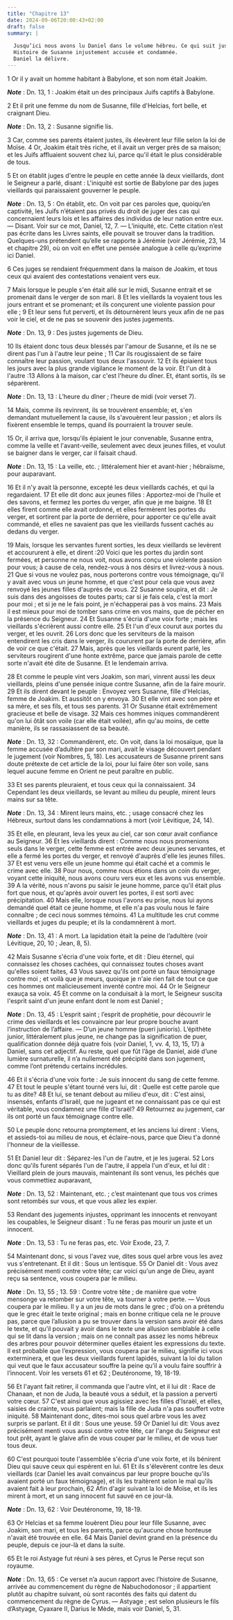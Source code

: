 ```yaml
---
title: "Chapitre 13"
date: 2024-09-06T20:00:43+02:00
draft: false
summary: |
  
  Jusqu’ici nous avons lu Daniel dans le volume hébreu. Ce qui suit jusqu’à la fin du livre a été traduit de l’édition de Théodotion.
  Histoire de Susanne injustement accusée et condamnée.
  Daniel la délivre.
---
```



1 Or il y avait un homme habitant à Babylone, et son nom était Joakim.

***Note*** :  Dn. 13, 1 : Joakim était un des principaux Juifs captifs à Babylone.

2 Et il prit une femme du nom de Susanne, fille d'Helcias, fort belle, et craignant Dieu.

***Note*** :  Dn. 13, 2 : Susanne signifie lis.

3 Car, comme ses parents étaient justes, ils élevèrent leur fille selon la loi de Moïse. 4 Or, Joakim était très riche, et il avait un verger près de sa maison; et les Juifs affluaient souvent chez lui, parce qu'il était le plus considérable de tous.


5 Et on établit juges d'entre le peuple en cette année là deux vieillards, dont le Seigneur a parlé, disant : L'iniquité est sortie de Babylone par des juges vieillards qui paraissaient gouverner le peuple.

***Note*** :  Dn. 13, 5 : On établit, etc. On voit par ces paroles que, quoiqu’en captivité, les Juifs n’étaient pas privés du droit de juger des cas qui concernaient leurs lois et les affaires des individus de leur nation entre eux. ― Disant. Voir sur ce mot, Daniel, 12, 7. ― L’iniquité, etc. Cette citation n’est pas écrite dans les Livres saints, elle pouvait se trouver dans la tradition. Quelques-uns prétendent qu’elle se rapporte à Jérémie (voir Jérémie, 23, 14 et chapitre 29), où on voit en effet une pensée analogue à celle qu’exprime ici Daniel.

6 Ces juges se rendaient fréquemment dans la maison de Joakim, et tous ceux qui avaient des contestations venaient vers eux.

7 Mais lorsque le peuple s'en était allé sur le midi, Susanne entrait et se promenait dans le verger de son mari. 8 Et les vieillards la voyaient tous les jours entrant et se promenant; et ils conçurent une violente passion pour elle ; 9 Et leur sens fut perverti, et ils détournèrent leurs yeux afin de ne pas voir le ciel, et de ne pas se souvenir des justes jugements.

***Note*** :  Dn. 13, 9 : Des justes jugements de Dieu.

10 Ils étaient donc tous deux blessés par l'amour de Susanne, et ils ne se dirent pas l'un à l'autre leur peine ; 11 Car ils rougissaient de se faire connaître leur passion, voulant tous deux l'assouvir. 12 Et ils épiaient tous les jours avec la plus grande vigilance le moment de la voir. Et l'un dit à l'autre :13 Allons à la maison, car c'est l'heure du dîner. Et, étant sortis, ils se séparèrent.

***Note*** :  Dn. 13, 13 : L’heure du dîner ; l’heure de midi (voir verset 7).

14 Mais, comme ils revinrent, ils se trouvèrent ensemble; et, s'en demandant mutuellement la cause, ils s'avouèrent leur passion ; et alors ils fixèrent ensemble le temps, quand ils pourraient la trouver seule.


15 Or, il arriva que, lorsqu'ils épiaient le jour convenable, Susanne entra, comme la veille et l'avant-veille, seulement avec deux jeunes filles, et voulut se baigner dans le verger, car il faisait chaud.

***Note*** :  Dn. 13, 15 : La veille, etc. ; littéralement hier et avant-hier ; hébraïsme, pour auparavant.

16 Et il n'y avait là personne, excepté les deux vieillards cachés, et qui la regardaient. 17 Et elle dit donc aux jeunes filles : Apportez-moi de l'huile et des savons, et fermez les portes du verger, afin que je me baigne. 18 Et elles firent comme elle avait ordonné, et elles fermèrent les portes du verger, et sortirent par la porte de derrière, pour apporter ce qu'elle avait commandé, et elles ne savaient pas que les vieillards fussent cachés au dedans du verger.


19 Mais, lorsque les servantes furent sorties, les deux vieillards se levèrent et accoururent à elle, et dirent :20 Voici que les portes du jardin sont fermées, et personne ne nous voit, nous avons conçu une violente passion pour vous; à cause de cela, rendez-vous à nos désirs et livrez-vous à nous. 21 Que si vous ne voulez pas, nous porterons contre vous témoignage, qu'il y avait avec vous un jeune homme, et que c'est pour cela que vous avez renvoyé les jeunes filles d'auprès de vous. 22 Susanne soupira, et dit : Je suis dans des angoisses de toutes parts; car si je fais cela, c'est la mort pour moi ; et si je ne le fais point, je n'échapperai pas à vos mains. 23 Mais il est mieux pour moi de tomber sans crime en vos mains, que de pécher en la présence du Seigneur. 24 Et Susanne s'écria d'une voix forte ; mais les vieillards s'écrièrent aussi contre elle. 25 Et l'un d'eux courut aux portes du verger, et les ouvrit. 26 Lors donc que les serviteurs de la maison entendirent les cris dans le verger, ils coururent par
la porte de derrière, afin de voir ce que c'était. 27 Mais, après que les vieillards eurent parlé, les serviteurs rougirent d'une honte extrême, parce que jamais parole de cette sorte n'avait été dite de Susanne. Et le lendemain arriva.


28 Et comme le peuple vint vers Joakim, son mari, vinrent aussi les deux vieillards, pleins d'une pensée inique contre Susanne, afin de la faire mourir. 29 Et ils dirent devant le peuple : Envoyez vers Susanne, fille d'Helcias, femme de Joakim. Et aussitôt on y envoya. 30 Et elle vint avec son père et sa mère, et ses fils, et tous ses parents. 31 Or Susanne était extrêmement gracieuse et belle de visage. 32 Mais ces hommes iniques commandèrent qu'on lui ôtât son voile (car elle était voilée), afin qu'au moins, de cette manière, ils se rassasiassent de sa beauté.

***Note*** :  Dn. 13, 32 : Commandèrent, etc. On voit, dans la loi mosaïque, que la femme accusée d’adultère par son mari, avait le visage découvert pendant le jugement (voir Nombres, 5, 18). Les accusateurs de Susanne prirent sans doute prétexte de cet article de la loi, pour lui faire ôter son voile, sans lequel aucune femme en Orient ne peut paraître en public.

33 Et ses parents pleuraient, et tous ceux qui la connaissaient. 34 Cependant les deux vieillards, se levant au milieu du peuple, mirent leurs mains sur sa tête.

***Note*** :  Dn. 13, 34 : Mirent leurs mains, etc. ; usage consacré chez les Hébreux, surtout dans les condamnations à mort (voir Lévitique, 24, 14).

35 Et elle, en pleurant, leva les yeux au ciel, car son cœur avait confiance au Seigneur. 36 Et les vieillards dirent : Comme nous nous promenions seuls dans le verger, cette femme est entrée avec deux jeunes servantes, et elle a fermé les portes du verger, et renvoyé d'auprès d'elle les jeunes filles. 37 Et est venu vers elle un jeune homme qui était caché et a commis le crime avec elle. 38 Pour nous, comme nous étions dans un coin du verger, voyant cette iniquité, nous avons couru vers eux et les avons vus ensemble. 39 A la vérité, nous n'avons pu saisir le jeune homme, parce qu'il était plus fort que nous, et qu'après avoir ouvert les portes, il est sorti avec précipitation. 40 Mais elle, lorsque nous l'avons eu prise, nous lui ayons demandé quel était ce jeune homme, et elle n'a pas voulu nous le faire connaître ; de ceci nous sommes témoins. 41 La multitude les crut comme vieillards et juges du peuple; et ils la condamnèrent à mort.

***Note*** :  Dn. 13, 41 : A mort. La lapidation était la peine de l’adultère (voir Lévitique, 20, 10 ; Jean, 8, 5).


42 Mais Susanne s'écria d'une voix forte, et dit : Dieu éternel, qui connaissez les choses cachées, qui connaissez toutes choses avant qu'elles soient faites, 43 Vous savez qu'ils ont porté un faux témoignage contre moi ; et voilà que je meurs, quoique je n'aie rien fait de tout ce que ces hommes ont malicieusement inventé contre moi. 44 Or le Seigneur exauça sa voix. 45 Et comme on la conduisait à la mort, le Seigneur suscita l'esprit saint d'un jeune enfant dont le nom est Daniel ;

***Note*** :  Dn. 13, 45 : L’esprit saint ; l’esprit de prophétie, pour découvrir le crime des vieillards et les convaincre par leur propre bouche avant l’instruction de l’affaire. ― D’un jeune homme (pueri junioris). L’épithète junior, littéralement plus jeune, ne change pas la signification de puer, qualification donnée déjà quatre fois (voir Daniel, 1, vv. 4, 13, 15, 17) à Daniel, sans cet adjectif. Au reste, quel que fût l’âge de Daniel, aidé d’une lumière surnaturelle, il n’a nullement été précipité dans son jugement, comme l’ont prétendu certains incrédules.

46 Et il s'écria d'une voix forte : Je suis innocent du sang de cette femme. 47 Et tout le peuple s'étant tourné vers lui, dit : Quelle est cette parole que tu as dite? 48 Et lui, se tenant debout au milieu d'eux, dit : C'est ainsi, insensés, enfants d'Israël, que ne jugeant et ne connaissant pas ce qui est véritable, vous condamnez une fille d'Israël? 49 Retournez au jugement, car ils ont porté un faux témoignage contre elle.


50 Le peuple donc retourna promptement, et les anciens lui dirent : Viens, et assieds-toi au milieu de nous, et éclaire-nous, parce que Dieu t'a donné l'honneur de la vieillesse.

51 Et Daniel leur dit : Séparez-les l'un de l'autre, et je les jugerai. 52 Lors donc qu'ils furent séparés l'un de l'autre, il appela l'un d'eux, et lui dit : Vieillard plein de jours mauvais, maintenant ils sont venus, les péchés que vous commettiez auparavant,

***Note*** :  Dn. 13, 52 : Maintenant, etc. ; c’est maintenant que tous vos crimes sont retombés sur vous, et que vous allez les expier.

53 Rendant des jugements injustes, opprimant les innocents et renvoyant les coupables, le Seigneur disant : Tu ne feras pas mourir un juste et un innocent.

***Note*** :  Dn. 13, 53 : Tu ne feras pas, etc. Voir Exode, 23, 7.

54 Maintenant donc, si vous l'avez vue, dites sous quel arbre vous les avez vus s'entretenant. Et il dit : Sous un lentisque. 55 Or Daniel dit : Vous avez précisément menti contre votre tête; car voici qu'un ange de Dieu, ayant reçu sa sentence, vous coupera par le milieu.

***Note*** :  Dn. 13, 55 ; 13. 59 : Contre votre tête ; de manière que votre mensonge va retomber sur votre tête, va tourner à votre perte. ― Vous coupera par le milieu. Il y a un jeu de mots dans le grec ; d’où on a prétendu que le grec était le texte original ; mais en bonne critique cela ne le prouve pas, parce que l’allusion a pu se trouver dans la version sans avoir été dans le texte, et qu’il pouvait y avoir dans le texte une allusion semblable à celle qui se lit dans la version ; mais on ne connaît pas assez les noms hébreux des arbres pour pouvoir déterminer quelles étaient les expressions du texte. Il est probable que l’expression, vous coupera par le milieu, signifie ici vous exterminera, et que les deux vieillards furent lapidés, suivant la loi du talion qui veut que le faux accusateur souffre la peine qu’il a voulu faire souffrir à l’innocent. Voir les versets 61 et 62 ; Deutéronome, 19, 18-19.

56 Et l'ayant fait retirer, il commanda que l'autre vînt, et il lui dit : Race de Chanaan, et non de Juda, la beauté vous a séduit, et la passion a perverti votre cœur. 57 C'est ainsi que vous agissiez avec les filles d'Israël, et elles, saisies de crainte, vous parlaient; mais la fille de Juda n'a pas souffert votre iniquité. 58 Maintenant donc, dites-moi sous quel arbre vous les avez surpris se parlant. Et il dit : Sous une yeuse. 59 Or Daniel lui dit: Vous avez précisément menti vous aussi contre votre tête, car l'ange du Seigneur est tout prêt, ayant le glaive afin de vous couper par le milieu, et de vous tuer tous deux.


60 C'est pourquoi toute l'assemblée s'écria d'une voix forte, et ils bénirent Dieu qui sauve ceux qui espèrent en lui. 61 Et ils s'élevèrent contre les deux vieillards (car Daniel les avait convaincus par leur propre bouche qu'ils avaient porté un faux témoignage), et ils les traitèrent selon le mal qu'ils avaient fait à leur prochain, 62 Afin d'agir suivant la loi de Moïse, et ils les mirent à mort, et un sang innocent fut sauvé en ce jour-là.

***Note*** :  Dn. 13, 62 : Voir Deutéronome, 19, 18-19.

63 Or Helcias et sa femme louèrent Dieu pour leur fille Susanne, avec Joakim, son mari, et tous les parents, parce qu'aucune chose honteuse n'avait été trouvée en elle. 64 Mais Daniel devint grand en la présence du peuple, depuis ce jour-là et dans la suite.


65 Et le roi Astyage fut réuni à ses pères, et Cyrus le Perse reçut son royaume.

***Note*** :  Dn. 13, 65 : Ce verset n’a aucun rapport avec l’histoire de Susanne, arrivée au commencement du règne de Nabuchodonosor ; il appartient plutôt au chapitre suivant, où sont racontés des faits qui datent du commencement du règne de Cyrus. ― Astyage ; est selon plusieurs le fils d’Astyage, Cyaxare II, Darius le Mède, mais voir Daniel, 5, 31.


